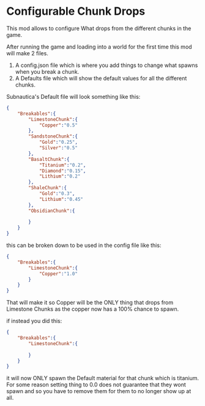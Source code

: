 # Configurable Chunk Drops
This mod allows to configure What drops from the different chunks in the game.

After running the game and loading into a world for the first time this mod will make 2 files.

1. A config.json file which is where you add things to change what spawns when you break a chunk.
2. A Defaults file which will show the default values for all the different chunks.

Subnautica's Default file will look something like this:

```json
{
    "Breakables":{
        "LimestoneChunk":{
            "Copper":"0.5"
        },
        "SandstoneChunk":{
            "Gold":"0.25",
            "Silver":"0.5"
        },
        "BasaltChunk":{
            "Titanium":"0.2",
            "Diamond":"0.15",
            "Lithium":"0.2"
        },
        "ShaleChunk":{
            "Gold":"0.3",
            "Lithium":"0.45"
        },
        "ObsidianChunk":{
            
        }
    }
}
```

this can be broken down to be used in the config file like this: 

```json
{
    "Breakables":{
        "LimestoneChunk":{
            "Copper":"1.0"
        }
    }
}
```

That will make it so Copper will be the ONLY thing that drops from Limestone Chunks as the copper now has a 100% chance to spawn.

if instead you did this:

```json
{
    "Breakables":{
        "LimestoneChunk":{
            
        }
    }
}
```

it will now ONLY spawn the Default material for that chunk which is titanium. For some reason setting thing to 0.0 does not guarantee that they wont spawn and so you have to remove them for them to no longer show up at all.
